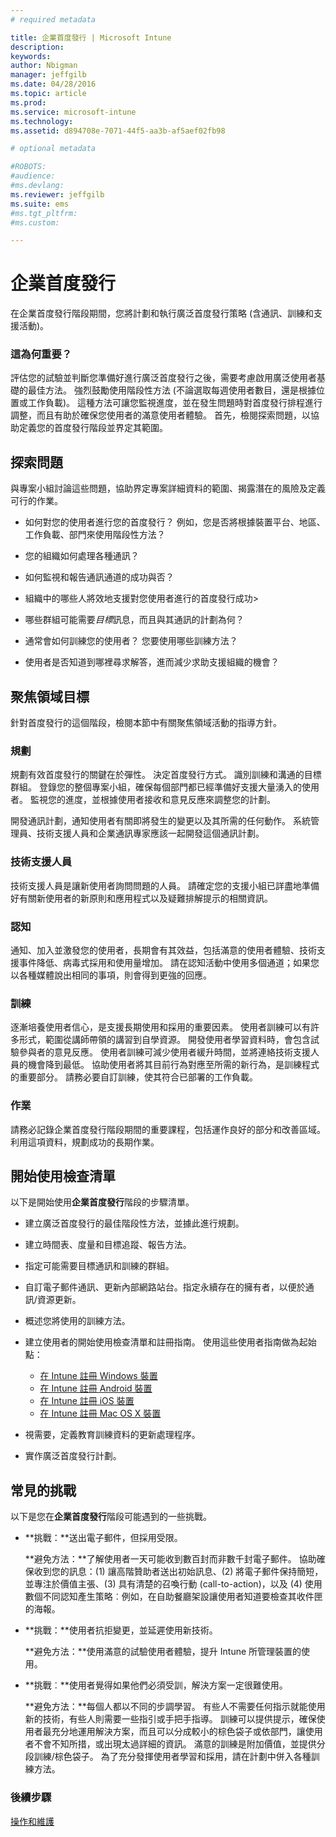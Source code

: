 ```yaml
---
# required metadata

title: 企業首度發行 | Microsoft Intune
description:
keywords:
author: Nbigman
manager: jeffgilb
ms.date: 04/28/2016
ms.topic: article
ms.prod:
ms.service: microsoft-intune
ms.technology:
ms.assetid: d894708e-7071-44f5-aa3b-af5aef02fb98

# optional metadata

#ROBOTS:
#audience:
#ms.devlang:
ms.reviewer: jeffgilb
ms.suite: ems
#ms.tgt_pltfrm:
#ms.custom:

---
```


# 企業首度發行
在企業首度發行階段期間，您將計劃和執行廣泛首度發行策略 (含通訊、訓練和支援活動)。

### 這為何重要？
評估您的試驗並判斷您準備好進行廣泛首度發行之後，需要考慮啟用廣泛使用者基礎的最佳方法。 強烈鼓勵使用階段性方法 (不論選取每週使用者數目，還是根據位置或工作負載)。 這種方法可讓您監視進度，並在發生問題時對首度發行排程進行調整，而且有助於確保您使用者的滿意使用者體驗。
首先，檢閱探索問題，以協助定義您的首度發行階段並界定其範圍。

## 探索問題
與專案小組討論這些問題，協助界定專案詳細資料的範圍、揭露潛在的風險及定義可行的作業。

-   如何對您的使用者進行您的首度發行？ 例如，您是否將根據裝置平台、地區、工作負載、部門來使用階段性方法？

-   您的組織如何處理各種通訊？

-   如何監視和報告通訊通道的成功與否？

-   組織中的哪些人將效地支援對您使用者進行的首度發行成功>

-   哪些群組可能需要*目標*訊息，而且與其通訊的計劃為何？

-   通常會如何訓練您的使用者？ 您要使用哪些訓練方法？

-   使用者是否知道到哪裡尋求解答，進而減少求助支援組織的機會？

## 聚焦領域目標
針對首度發行的這個階段，檢閱本節中有關聚焦領域活動的指導方針。

### 規劃
規劃有效首度發行的關鍵在於彈性。 決定首度發行方式。 識別訓練和溝通的目標群組。 登錄您的整個專案小組，確保每個部門都已經準備好支援大量湧入的使用者。
監視您的進度，並根據使用者接收和意見反應來調整您的計劃。

開發通訊計劃，通知使用者有關即將發生的變更以及其所需的任何動作。 系統管理員、技術支援人員和企業通訊專家應該一起開發這個通訊計劃。

### 技術支援人員
技術支援人員是讓新使用者詢問問題的人員。 請確定您的支援小組已詳盡地準備好有關新使用者的新原則和應用程式以及疑難排解提示的相關資訊。

### 認知
通知、加入並激發您的使用者，長期會有其效益，包括滿意的使用者體驗、技術支援事件降低、病毒式採用和使用量增加。 請在認知活動中使用多個通道；如果您以各種媒體說出相同的事項，則會得到更強的回應。

### 訓練
逐漸培養使用者信心，是支援長期使用和採用的重要因素。 使用者訓練可以有許多形式，範圍從講師帶領的講習到自學資源。 開發使用者學習資料時，會包含試驗參與者的意見反應。 使用者訓練可減少使用者緩升時間，並將連絡技術支援人員的機會降到最低。 協助使用者將其目前行為對應至所需的新行為，是訓練程式的重要部分。 請務必要自訂訓練，使其符合已部署的工作負載。

### 作業
請務必記錄企業首度發行階段期間的重要課程，包括運作良好的部分和改善區域。 利用這項資料，規劃成功的長期作業。

## 開始使用檢查清單
以下是開始使用**企業首度發行**階段的步驟清單。

-   建立廣泛首度發行的最佳階段性方法，並據此進行規劃。

-   建立時間表、度量和目標追蹤、報告方法。

-   指定可能需要目標通訊和訓練的群組。

-   自訂電子郵件通訊、更新內部網路站台。指定永續存在的擁有者，以便於通訊/資源更新。

-   概述您將使用的訓練方法。

-   建立使用者的開始使用檢查清單和註冊指南。
    使用這些使用者指南做為起始點：
    -  [在 Intune 註冊 Windows 裝置](/intune/enduser/enroll-your-device-in-intune-windows)
    -  [在 Intune 註冊 Android 裝置](/intune/enduser/enroll-your-device-in-intune-android)
    -  [在 Intune 註冊 iOS 裝置](/intune/enduser/enroll-your-device-in-intune-ios)
    -  [在 Intune 註冊 Mac OS X 裝置](/intune/enduser/enroll-your-device-in-intune-mac-os-x)

-   視需要，定義教育訓練資料的更新處理程序。

-   實作廣泛首度發行計劃。

## 常見的挑戰
以下是您在**企業首度發行**階段可能遇到的一些挑戰。

-   **挑戰：**送出電子郵件，但採用受限。

    **避免方法：**了解使用者一天可能收到數百封而非數千封電子郵件。 協助確保收到您的訊息：(1) 讓高階贊助者送出初始訊息、(2) 將電子郵件保持簡短，並專注於價值主張、(3) 具有清楚的召喚行動 (call-to-action)，以及 (4) 使用數個不同認知產生策略︰例如，在自助餐廳架設讓使用者知道要檢查其收件匣的海報。

-   **挑戰：**使用者抗拒變更，並延遲使用新技術。

    **避免方法：**使用滿意的試驗使用者體驗，提升 Intune 所管理裝置的使用。

-   **挑戰︰**使用者覺得如果他們必須受訓，解決方案一定很難使用。

    **避免方法：**每個人都以不同的步調學習。 有些人不需要任何指示就能使用新的技術，有些人則需要一些指引或手把手指導。 訓練可以提供提示，確保使用者最充分地運用解決方案，而且可以分成較小的棕色袋子或依部門，讓使用者不會不知所措，或出現太過詳細的資訊。 滿意的訓練是附加價值，並提供分段訓練/棕色袋子。 為了充分發揮使用者學習和採用，請在計劃中併入各種訓練方法。

### 後續步驟
[操作和維護](operations-and-maintenance.md)


<!--HONumber=Jun16_HO3-->


